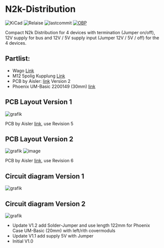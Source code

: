# N2k-Distribution

![KiCad](https://img.shields.io/badge/KiCad-darkblue?logo=KiCad)
![Relaise](https://img.shields.io/github/release-date/gerryvel/Bootsdaten?)
![lastcommit](https://img.shields.io/github/last-commit/gerryvel/Bootsdaten)
[![OBP](https://img.shields.io/badge/Sailing_with-OpenBoatsProjects-blue)](https://open-boat-projects.org/de/)

Compact N2k Distribution for 4 devices with termination (Jumper on/off), 12V supply for bus and 12V / 5V supply input (Jumper 12V / 5V / off) for the 4 devices.

## Partlist:

- Wago [Link](https://www.reichelt.de/index.html?ACTION=446&LA=446&nbc=1&q=wago%20236-405)
- M12 5polig Kupplung [Link](https://www.reichelt.de/einbausteckverbinder-m12-5-pol-kupplung-lut-1221-t9cp05-p223035.html?CCOUNTRY=445&LANGUAGE=de&nbc=1&&r=1)
- PCB by Aisler: [link](https://aisler.net/p/IOIVSRCU)
Version 2
- Phoenix UM-Basic 2200149 (30mm) [link](https://www.phoenixcontact.com/de-de/produkte/aufbaugehaeuseunterteil-um-basic-profile-2200149)

## PCB Layout Version 1

![grafik](https://github.com/gerryvel/N2k-Distribution/assets/17195231/e54b3a1a-365f-4922-93a0-b0c7abb9698e)

PCB by Aisler [link](https://aisler.net/p/IOIVSRCU), use Revision 5

## PCB Layout Version 2

![grafik](https://github.com/user-attachments/assets/60dc68cf-cd0b-46c4-b21d-51d8a53a10bd)
![image](https://github.com/user-attachments/assets/6e906093-7306-4381-af5e-5710210f44fe)


PCB by Aisler [link](https://aisler.net/p/IOIVSRCU), use Revision 6

## Circuit diagram Version 1

![grafik](https://github.com/gerryvel/N2k-Distribution/assets/17195231/5e9e223b-c9d0-48d4-81ce-1a1e45919a42)

## Circuit diagram Version 2

![grafik](https://github.com/user-attachments/assets/0a4066ab-3789-4f8e-8d8b-028ee07a8dfc)

- Update V1.2 add Solder-Jumper and use length 122mm for Phoenix Case UM-Basic (20mm) with left/rith covermoduls
- Update V1.1 add supply 5V with Jumper 
- Initial V1.0


